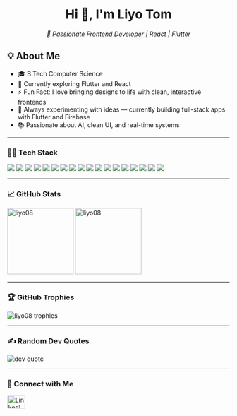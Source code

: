 <h1 align="center">Hi 👋, I'm Liyo Tom</h1>
<p align="center">
  <em>🚀 Passionate Frontend Developer | React | Flutter</em>
</p>



## 💡 About Me

- 🎓 B.Tech Computer Science 
- 🌱 Currently exploring Flutter and React  
- ⚡ Fun Fact: I love bringing designs to life with clean, interactive frontends  
- 🔭 Always experimenting with ideas — currently building full-stack apps with Flutter and Firebase  
- 📚 Passionate about AI, clean UI, and real-time systems  


---
### 🧑‍💻 Tech Stack
<p align="left">
  <img src="https://img.shields.io/badge/c-%2300599C.svg?style=for-the-badge&logo=c&logoColor=white"/>
  <img src="https://img.shields.io/badge/c++-%2300599C.svg?style=for-the-badge&logo=c%2B%2B&logoColor=white"/>
  <img src="https://img.shields.io/badge/c%23-%23239120.svg?style=for-the-badge&logo=csharp&logoColor=white"/>
  <img src="https://img.shields.io/badge/python-3670A0?style=for-the-badge&logo=python&logoColor=ffdd54"/>
  <img src="https://img.shields.io/badge/java-%23ED8B00.svg?style=for-the-badge&logo=openjdk&logoColor=white"/>
  <img src="https://img.shields.io/badge/html5-%23E34F26.svg?style=for-the-badge&logo=html5&logoColor=white"/>
  <img src="https://img.shields.io/badge/css3-%231572B6.svg?style=for-the-badge&logo=css3&logoColor=white"/>
  <img src="https://img.shields.io/badge/javascript-%23323330.svg?style=for-the-badge&logo=javascript&logoColor=%23F7DF1E"/>
  <img src="https://img.shields.io/badge/bootstrap-%238511FA.svg?style=for-the-badge&logo=bootstrap&logoColor=white"/>
  <img src="https://img.shields.io/badge/.NET-5C2D91?style=for-the-badge&logo=.net&logoColor=white"/>
  <img src="https://img.shields.io/badge/Dart-%230175C2.svg?style=for-the-badge&logo=dart&logoColor=white"/>
  <img src="https://img.shields.io/badge/Flutter-%2302569B.svg?style=for-the-badge&logo=Flutter&logoColor=white"/>
  <img src="https://img.shields.io/badge/react-%2320232a.svg?style=for-the-badge&logo=react&logoColor=%2361DAFB"/>
  <img src="https://img.shields.io/badge/mysql-4479A1.svg?style=for-the-badge&logo=mysql&logoColor=white"/>
  <img src="https://img.shields.io/badge/docker-%230db7ed.svg?style=for-the-badge&logo=docker&logoColor=white"/>
  <img src="https://img.shields.io/badge/Figma-%23F24E1E.svg?style=for-the-badge&logo=figma&logoColor=white"/>
  <img src="https://img.shields.io/badge/Canva-%2300C4CC.svg?style=for-the-badge&logo=Canva&logoColor=white"/>
  <img src="https://img.shields.io/badge/Adobe%20Lightroom-31A8FF.svg?style=for-the-badge&logo=Adobe%20Lightroom&logoColor=white"/>
</p>

---

### 📈 GitHub Stats
<p align="left">
  <img src="https://github-readme-stats.vercel.app/api?username=liyo08&show_icons=true&locale=en&theme=radical" alt="liyo08" height="150"/>
  <img src="https://github-readme-stats.vercel.app/api/top-langs?username=liyo08&show_icons=true&locale=en&layout=compact&theme=radical" alt="liyo08" height="150"/>
</p>

---

### 🏆 GitHub Trophies
<p align="left">
  <img src="https://github-profile-trophy.vercel.app/?username=liyo08&theme=radical" alt="liyo08 trophies"/>
</p>



---
### ✍ Random Dev Quotes
<p align="left">
  <img src="https://quotes-github-readme.vercel.app/api?type=horizontal&theme=radical" alt="dev quote"/>
</p>

---

### 🤝 Connect with Me
<p align="left">
  <a href="https://linkedin.com/in/liyotom" target="_blank">
    <img src="https://raw.githubusercontent.com/rahuldkjain/github-profile-readme-generator/master/src/images/icons/Social/linked-in-alt.svg" alt="LinkedIn" height="30" width="40"/>
  </a>
</p>
